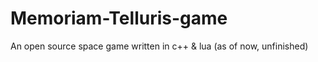 # Memoriam-Telluris-game
An open source space game written in c++ &amp; lua (as of now, unfinished)
